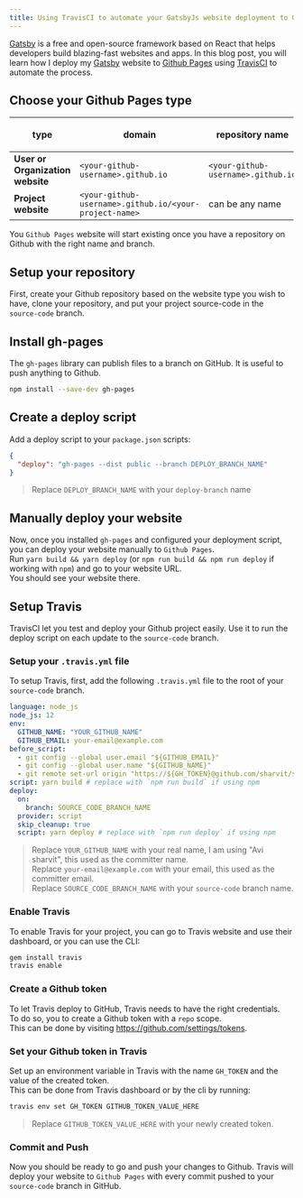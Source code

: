 ```yaml
---
title: Using TravisCI to automate your GatsbyJs website deployment to Github pages
---
```


[Gatsby](https://www.gatsbyjs.org/) is a free and open-source framework based on React that helps developers build blazing-fast websites and apps.
In this blog post, you will learn how I deploy my [Gatsby](https://www.gatsbyjs.org/) website to [Github Pages](https://pages.github.com/) using [TravisCI](https://travis-ci.org/) to automate the process.

## Choose your Github Pages type

| type                             | domain                                                 | repository name                    | `deploy` branch | `source-code` branch |
| -------------------------------- | ------------------------------------------------------ | ---------------------------------- | --------------- | -------------------- |
| **User or Organization website** | `<your-github-username>.github.io`                     | `<your-github-username>.github.io` | `master`        | `develop`            |
| **Project website**              | `<your-github-username>.github.io/<your-project-name>` | can be any name                    | `gh-pages`      | `master`             |

You `Github Pages` website will start existing once you have a repository on Github with the right name and branch.

## Setup your repository

First, create your Github repository based on the website type you wish to have, clone your repository, and put your project source-code in the `source-code` branch.

## Install gh-pages

The `gh-pages` library can publish files to a branch on GitHub. It is useful to push anything to Github.

```bash
npm install --save-dev gh-pages
```

## Create a deploy script

Add a deploy script to your `package.json` scripts:

```json
{
  "deploy": "gh-pages --dist public --branch DEPLOY_BRANCH_NAME"
}
```

> Replace `DEPLOY_BRANCH_NAME` with your `deploy-branch` name

## Manually deploy your website

Now, once you installed `gh-pages` and configured your deployment script, you can deploy your website manually to `Github Pages`.  
Run `yarn build && yarn deploy` (or `npm run build && npm run deploy` if working with `npm`) and go to your website URL.  
You should see your website there.

## Setup Travis

TravisCI let you test and deploy your Github project easily. Use it to run the deploy script on each update to the `source-code` branch.

### Setup your `.travis.yml` file

To setup Travis, first, add the following `.travis.yml` file to the root of your `source-code` branch.

```yml
language: node_js
node_js: 12
env:
  GITHUB_NAME: "YOUR_GITHUB_NAME"
  GITHUB_EMAIL: your-email@example.com
before_script:
  - git config --global user.email "${GITHUB_EMAIL}"
  - git config --global user.name "${GITHUB_NAME}"
  - git remote set-url origin "https://${GH_TOKEN}@github.com/sharvit/sharvit.github.io.git"
script: yarn build # replace with `npm run build` if using npm
deploy:
  on:
    branch: SOURCE_CODE_BRANCH_NAME
  provider: script
  skip_cleanup: true
  script: yarn deploy # replace with `npm run deploy` if using npm
```

> Replace `YOUR_GITHUB_NAME` with your real name, I am using "Avi sharvit", this used as the committer name.  
> Replace `your-email@example.com` with your email, this used as the committer email.  
> Replace `SOURCE_CODE_BRANCH_NAME` with your `source-code` branch name.

### Enable Travis

To enable Travis for your project, you can go to Travis website and use their dashboard, or you can use the CLI:
```bash
gem install travis
travis enable
```

### Create a Github token

To let Travis deploy to GitHub, Travis needs to have the right credentials.  
To do so, you to create a Github token with a `repo` scope.  
This can be done by visiting https://github.com/settings/tokens.

### Set your Github token in Travis

Set up an environment variable in Travis with the name `GH_TOKEN` and the value of the created token.  
This can be done from Travis dashboard or by the cli by running:
```bash
travis env set GH_TOKEN GITHUB_TOKEN_VALUE_HERE
```

> Replace `GITHUB_TOKEN_VALUE_HERE` with your newly created token.

### Commit and Push

Now you should be ready to go and push your changes to Github.
Travis will deploy your website to `Github Pages` with every commit pushed to your `source-code` branch in GitHub.
